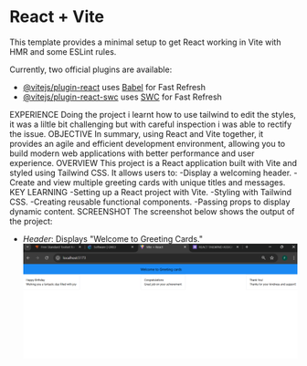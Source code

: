 # React + Vite

This template provides a minimal setup to get React working in Vite with HMR and some ESLint rules.

Currently, two official plugins are available:

- [@vitejs/plugin-react](https://github.com/vitejs/vite-plugin-react/blob/main/packages/plugin-react/README.md) uses [Babel](https://babeljs.io/) for Fast Refresh
- [@vitejs/plugin-react-swc](https://github.com/vitejs/vite-plugin-react-swc) uses [SWC](https://swc.rs/) for Fast Refresh


EXPERIENCE
 Doing the project i learnt how to use tailwind to edit the styles, it was a liltle bit challenging but with careful inspection i was able to rectify the issue.
 OBJECTIVE
 In summary, using React and Vite together, it provides an agile and efficient development environment, allowing you to build modern web applications with better performance and user experience.
 OVERVIEW
This project is a React application built with Vite and styled using Tailwind CSS. It allows users to:
-Display a welcoming header.
-Create and view multiple greeting cards with unique titles and messages.
KEY LEARNING
-Setting up a React project with Vite.
-Styling with Tailwind CSS.
-Creating reusable functional components.
-Passing props to display dynamic content.
SCREENSHOT
The screenshot below shows the output of the project:

- *Header*: Displays "Welcome to Greeting Cards."  
  ![Header Screenshot](./Images/screenshot.png)


